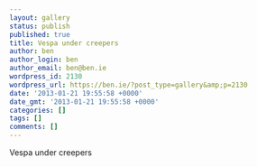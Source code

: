 ```yaml
---
layout: gallery
status: publish
published: true
title: Vespa under creepers
author: ben
author_login: ben
author_email: ben@ben.ie
wordpress_id: 2130
wordpress_url: https://ben.ie/?post_type=gallery&amp;p=2130
date: '2013-01-21 19:55:58 +0000'
date_gmt: '2013-01-21 19:55:58 +0000'
categories: []
tags: []
comments: []
---
```

<p>Vespa under creepers</p>
